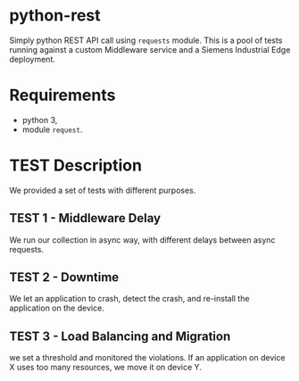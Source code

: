 # python-rest
Simply python REST API call using ```requests``` module.
This is a pool of tests running against a custom Middleware service and a Siemens Industrial Edge deployment.

# Requirements
- python 3,
- module ```request```.

# TEST Description
We provided a set of tests with different purposes.

## TEST 1 - Middleware Delay
We run our collection in async way, with different delays between async requests.

## TEST 2 - Downtime
We let an application to crash, detect the crash, and re-install the application on the device.

## TEST 3 - Load Balancing and Migration 
we set a threshold and monitored the violations. If an application on device X uses too many resources, we move it on device Y.